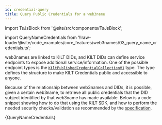 ```yaml
---
id: credential-query
title: Query Public Credentials for a web3name
---
```


import TsJsBlock from '@site/src/components/TsJsBlock';

import QueryNameCredentials from '!!raw-loader!@site/code_examples/core_features/web3names/03_query_name_credentials.ts';

web3names are linked to KILT DIDs, and KILT DIDs can define service endpoints to expose additional service/information.
One of the possible endpoint types is the [`KiltPublishedCredentialCollectionV1`][kilt-published-credential-collection-v1-type] type.
The type defines the structure to make KILT Credentials public and accessible to anyone.

Because of the relationship between web3names and DIDs, it is possible, given a certain web3name, to retrieve all public credentials that the DID subject identified by that web3name has made available.
Below is a code snippet showing how to do that using the KILT SDK, and how to perform the needed security checks/validation as recommended by the [specification][kilt-published-credential-collection-v1-type].

<TsJsBlock>
  {QueryNameCredentials}
</TsJsBlock>

[kilt-published-credential-collection-v1-type]: https://github.com/KILTprotocol/spec-KiltPublishedCredentialCollectionV1/blob/main/README.md